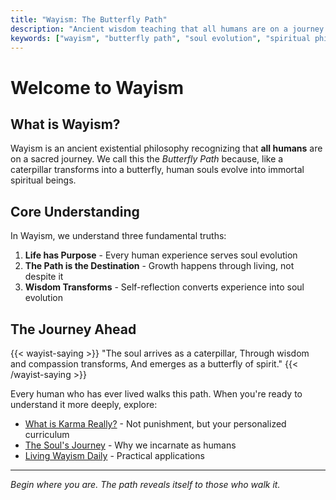 ```yaml
---
title: "Wayism: The Butterfly Path"
description: "Ancient wisdom teaching that all humans are on a journey of soul evolution"
keywords: ["wayism", "butterfly path", "soul evolution", "spiritual philosophy"]
---
```


# Welcome to Wayism

## What is Wayism?

Wayism is an ancient existential philosophy recognizing that **all humans** are on a sacred journey. We call this the *Butterfly Path* because, like a caterpillar transforms into a butterfly, human souls evolve into immortal spiritual beings.

## Core Understanding

In Wayism, we understand three fundamental truths:

1. **Life has Purpose** - Every human experience serves soul evolution
2. **The Path is the Destination** - Growth happens through living, not despite it  
3. **Wisdom Transforms** - Self-reflection converts experience into soul evolution

## The Journey Ahead

{{< wayist-saying >}}
"The soul arrives as a caterpillar,
Through wisdom and compassion transforms,
And emerges as a butterfly of spirit."
{{< /wayist-saying >}}

Every human who has ever lived walks this path. When you're ready to understand it more deeply, explore:

- [What is Karma Really?](/ontology/karma/) - Not punishment, but your personalized curriculum
- [The Soul's Journey](/ontology/soul-evolution/) - Why we incarnate as humans
- [Living Wayism Daily](/practice/daily-wisdom/) - Practical applications

---

*Begin where you are. The path reveals itself to those who walk it.*